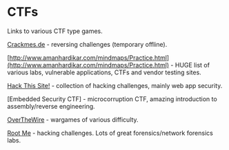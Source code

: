 # CTFs

Links to various CTF type games.

[Crackmes.de](http://crackmes.de/) - reversing challenges (temporary offline).

[http://www.amanhardikar.com/mindmaps/Practice.html](http://www.amanhardikar.com/mindmaps/Practice.html) - HUGE list of various labs, vulnerable applications, CTFs and vendor testing sites.

[Hack This Site!](https://www.hackthissite.org/) - collection of hacking challenges, mainly web app security.

[Embedded Security CTF] - microcorruption CTF, amazing introduction to assembly/reverse engineering.

[OverTheWire](http://overthewire.org/wargames/) - wargames of various difficulty.

[Root Me](https://www.root-me.org/?lang=en) - hacking challenges. Lots of great forensics/network forensics labs.
